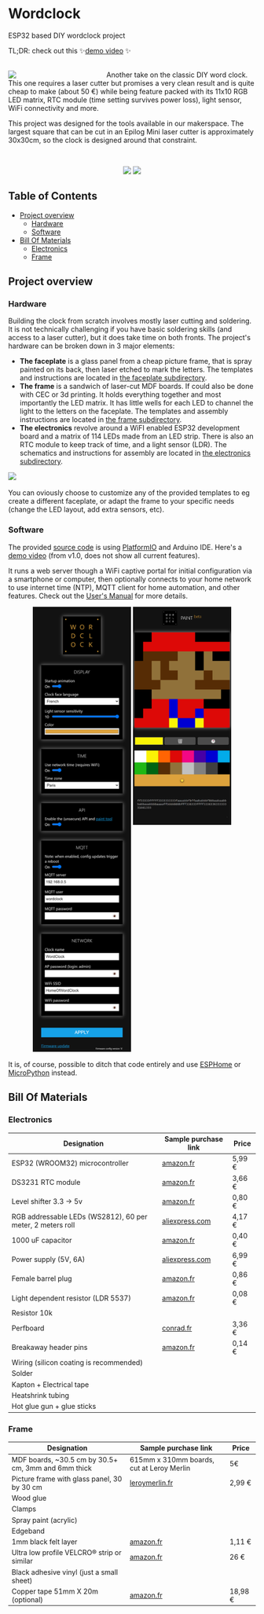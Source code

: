 # Wordclock
ESP32 based DIY wordclock project

TL;DR: check out this :sparkles:[demo video](https://youtu.be/WF_X5soabm0) :sparkles:

<br/>
<img src="images/logo.svg" width="200" align="left">Another take on the classic DIY word clock. This one requires a laser cutter but promises a very clean result and is quite cheap to make (about 50 €) while being feature packed with its 11x10 RGB LED matrix, RTC module (time setting survives power loss), light sensor, WiFi connectivity and more. 

This project was designed for the tools available in our makerspace. The largest square that can be cut in an Epilog Mini laser cutter is approximately 30x30cm, so the clock is designed around that constraint.

<br/>
<p align="center">
<img src="images/wordclock-build.jpg" height="500">
<img src="images/wordclock-closeup.jpg" height="500">
</p>

## Table of Contents

- [Project overview](#project-overview)
  * [Hardware](#hardware)
  * [Software](#software)
- [Bill Of Materials](#bill-of-materials)
  * [Electronics](#electronics)
  * [Frame](#frame)

## Project overview

### Hardware 

Building the clock from scratch involves mostly laser cutting and soldering. It is not technically challenging if you have basic soldering skills (and access to a laser cutter), but it does take time on both fronts. The project's hardware can be broken down in 3 major elements:

- __The faceplate__ is a glass panel from a cheap picture frame, that is spray painted on its back, then laser etched to mark the letters. The templates and instructions are located in [the faceplate subdirectory](hardware/faceplate/README.md).
- __The frame__ is a sandwich of laser-cut MDF boards. If could also be done with CEC or 3d printing. It holds everything together and most importantly the LED matrix. It has little wells for each LED to channel the light to the letters on the faceplate. The templates and assembly instructions are located in [the frame subdirectory](hardware/frame/README.md).
- __The electronics__ revolve around a WiFI enabled ESP32 development board and a matrix of 114 LEDs made from an LED strip. There is also an RTC module to keep track of time, and a light sensor (LDR). The schematics and instructions for assembly are located in [the electronics subdirectory](hardware/electronics/README.md).

![](images/breakdown.png)

You can oviously choose to customize any of the provided templates to eg create a different faceplate, or adapt the frame to your specific needs (change the LED layout, add extra sensors, etc).

### Software

The provided [source code](software/README.md) is using [PlatformIO](https://platformio.org/) and Arduino IDE. Here's a [demo video](https://youtu.be/WF_X5soabm0) (from v1.0, does not show all current features).

It runs a web server though a WiFi captive portal for initial configuration via a smartphone or computer, then optionally connects to your home network to use internet time (NTP), MQTT client for home automation, and other features. Check out the [User's Manual](software/UsersManual.md) for more details.

<p align="center">
  <img src="images/webui.png" title="Screenshot of the configuration interface" width="200"/>
  <img src="images/paint.png" title="Screenshot of the Paint interface" width="200" style="vertical-align:top"/>
</p>

It is, of course, possible to ditch that code entirely and use [ESPHome](https://esphome.io/) or [MicroPython](https://docs.micropython.org/en/latest/esp32/tutorial/intro.html) instead. 

## Bill Of Materials

### Electronics

| Designation | Sample purchase link | Price |  
| ----------- | -------------------- | ----- |  
| ESP32 (WROOM32) microcontroller | [amazon.fr](https://www.amazon.fr/gp/product/B06XWVS2SJ/ref=ox_sc_act_title_6?smid=A3OY00ITR6XRNR&psc=1) | 5,99 € |
| DS3231 RTC module | [amazon.fr](https://www.amazon.fr/gp/product/B07DK5M5VW/) | 3,66 € |
| Level shifter 3.3 -> 5v | [amazon.fr](https://www.amazon.fr/gp/product/B07LG6RK7L) | 0,80 € |
| RGB addressable LEDs (WS2812), 60 per meter, 2 meters roll | [aliexpress.com](https://www.aliexpress.com/item/32958709980.html?spm=2114.search0104.3.35.2a616adcbmvvSU&ws_ab_test=searchweb0_0%2Csearchweb201602_4_10065_10130_10068_10547_319_317_10545_10696_10084_453_454_10083_10618_10307_10821_537_10302_536_10059_10884_10887_321_322_10103%2Csearchweb201603_53%2CppcSwitch_0&algo_expid=2a4f6a2a-c5bc-4435-a3ff-21b692aed5ff-7&algo_pvid=2a4f6a2a-c5bc-4435-a3ff-21b692aed5ff) | 4,17 € |
| 1000 uF capacitor | [amazon.fr](https://www.amazon.fr/gp/product/B01M4IUST7) | 0,40 € |
| Power supply (5V, 6A) | [aliexpress.com](https://fr.aliexpress.com/item/32835554243.html) | 6,99 € |
| Female barrel plug | [amazon.fr](https://www.amazon.fr/gp/product/B06XPBKC37) | 0,86 € |
| Light dependent resistor (LDR 5537) | [amazon.fr](https://www.amazon.fr/gp/product/B074QLFCF6/) | 0,08 € |
| Resistor 10k |
| Perfboard | [conrad.fr](https://www.conrad.fr/p/platine-dexperimentation-rademacher-wr-typ-908-1-vk-c-908-1-ep-epoxy-l-x-l-80-mm-x-50-mm-35-m-pas-254-mm-1-pcs-527309) | 3,36 € |
| Breakaway header pins | [amazon.fr](https://www.amazon.fr/gp/product/B07C3W8DGZ/ref=ppx_yo_dt_b_asin_title_o03_s00?ie=UTF8&psc=1) | 0,14 € |
| Wiring (silicon coating is recommended) |
| Solder |  
| Kapton + Electrical tape |
| Heatshrink tubing |
| Hot glue gun + glue sticks |

### Frame

| Designation | Sample purchase link | Price |  
| ----------- | -------------------- | ----- | 
| MDF boards, ~30.5 cm by 30.5+ cm, 3mm and 6mm thick | 615mm x 310mm boards, cut at Leroy Merlin | 5€ |
| Picture frame with glass panel, 30 by 30 cm | [leroymerlin.fr](https://www.leroymerlin.fr/v3/p/produits/cadre-clip-30-x-30-cm-e1500701594) | 2,99 € |
| Wood glue |
| Clamps |
| Spray paint (acrylic) |
| Edgeband |
| 1mm black felt layer | [amazon.fr](https://www.amazon.fr/dp/B07LFJNLZ9/) | 1,11 € |
| Ultra low profile VELCRO® strip or similar | [amazon.fr](https://www.amazon.fr/dp/B0728LKFGM/ref=pe_3044141_189395771_TE_dp_1) | 26 € |
| Black adhesive vinyl (just a small sheet) |
| Copper tape 51mm X 20m (optional) | [amazon.fr](https://www.amazon.fr/gp/product/B01MTQA0O6/ref=ppx_od_dt_b_asin_title_s00?ie=UTF8&psc=1) | 18,98 € |